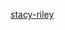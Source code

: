 <!-- Please use Markdown to create a link to your Github profile using either your name or github user name as the text, and place your name alphabetically on this page. -->

[stacy-riley](https://github.com/stacy-riley)